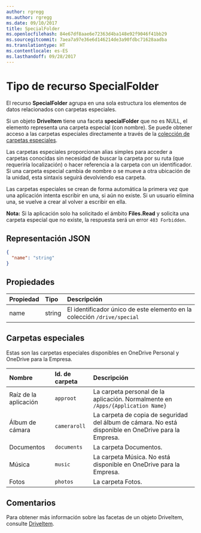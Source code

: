 ```yaml
---
author: rgregg
ms.author: rgregg
ms.date: 09/10/2017
title: SpecialFolder
ms.openlocfilehash: 84e67df8aae6e72363d4ba148e92f9046f41bb29
ms.sourcegitcommit: 7aea7a97e36e6d146214de3a90fdbc71628aadba
ms.translationtype: HT
ms.contentlocale: es-ES
ms.lasthandoff: 09/28/2017
---
```

# <a name="specialfolder-resource-type"></a>Tipo de recurso SpecialFolder

El recurso **SpecialFolder** agrupa en una sola estructura los elementos de datos relacionados con carpetas especiales.

Si un objeto **DriveItem** tiene una faceta **specialFolder** que no es NULL, el elemento representa una carpeta especial (con nombre).
Se puede obtener acceso a las carpetas especiales directamente a través de la [colección de carpetas especiales](../api/drive_get_specialfolder.md).

Las carpetas especiales proporcionan alias simples para acceder a carpetas conocidas sin necesidad de buscar la carpeta por su ruta (que requeriría localización) o hacer referencia a la carpeta con un identificador. Si una carpeta especial cambia de nombre o se mueve a otra ubicación de la unidad, esta sintaxis seguirá devolviendo esa carpeta.

Las carpetas especiales se crean de forma automática la primera vez que una aplicación intenta escribir en una, si aún no existe. Si un usuario elimina una, se vuelve a crear al volver a escribir en ella.

**Nota:** Si la aplicación solo ha solicitado el ámbito **Files.Read** y solicita una carpeta especial que no existe, la respuesta será un error `403 Forbidden`.

## <a name="json-representation"></a>Representación JSON

<!-- {
  "blockType": "resource",
  "optionalProperties": [

  ],
  "@odata.type": "microsoft.graph.specialFolder"
}-->
```json
{
  "name": "string"
}
```

## <a name="properties"></a>Propiedades

| Propiedad  | Tipo   | Descripción                                                            |
|:----------|:-------|:-----------------------------------------------------------------------|
| name      | string | El identificador único de este elemento en la colección `/drive/special` |

## <a name="special-folders"></a>Carpetas especiales

Estas son las carpetas especiales disponibles en OneDrive Personal y OneDrive para la Empresa.

| Nombre        | Id. de carpeta    | Descripción                                                              |
|:------------|:-------------|:-------------------------------------------------------------------------|
| Raíz de la aplicación    | `approot`    | La carpeta personal de la aplicación. Normalmente en `/Apps/{Application Name}` |
| Álbum de cámara | `cameraroll` | La carpeta de copia de seguridad del álbum de cámara. No está disponible en OneDrive para la Empresa.   |
| Documentos   | `documents`  | La carpeta Documentos.                                                    |
| Música       | `music`      | La carpeta Música. No está disponible en OneDrive para la Empresa.                |
| Fotos      | `photos`     | La carpeta Fotos.                                                       |

## <a name="remarks"></a>Comentarios 

Para obtener más información sobre las facetas de un objeto DriveItem, consulte [DriveItem](driveitem.md).

<!-- {
  "type": "#page.annotation",
  "description": "The SpecialFolder facet provides information about folders accessible as special folders.",
  "keywords": "special folder,item,facet",
  "section": "documentation",
  "tocPath": "Facets/SpecialFolder"
} -->
